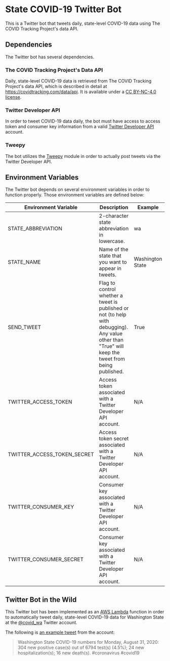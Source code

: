 # State COVID-19 Twitter Bot

 This is a Twitter bot that tweets daily, state-level COVID-19 data using The COVID Tracking Project's data API.

 ## Dependencies

 The Twitter bot has several dependencies.

 ### The COVID Tracking Project's Data API

 Daily, state-level COVID-19 data is retrieved from The COVID Tracking Project's data API, which is described in detail at https://covidtracking.com/data/api.  It is available under a [CC BY-NC-4.0 license](https://covidtracking.com/about-data/license).

 ### Twitter Developer API

 In order to tweet COVID-19 data daily, the bot must have access to access token and consumer key information from a valid [Twitter Developer API](https://developer.twitter.com/en) account.

 ### Tweepy

 The bot utilizes the [Tweepy](http://docs.tweepy.org/en/latest/) module in order to actually post tweets via the Twitter Developer API.

 ## Environment Variables

 The Twitter bot depends on several environment variables in order to function properly.  Those environment variables are defined below:

 | Environment Variable        | Description                                                                                                                                          | Example          |
|-----------------------------|------------------------------------------------------------------------------------------------------------------------------------------------------|------------------|
| STATE_ABBREVIATION          | 2-character state abbreviation in lowercase.                                                                                                         | wa               |
| STATE_NAME                  | Name of the state that you want to appear in tweets.                                                                                                 | Washington State |
| SEND_TWEET                  | Flag to control whether a tweet is published or not (to help with debugging).  Any value other than "True" will keep the tweet from being published. | True             |
| TWITTER_ACCESS_TOKEN        | Access token associated with a Twitter Developer API account.                                                                                        | N/A              |
| TWITTER_ACCESS_TOKEN_SECRET | Access token secret associated with a Twitter Developer API account.                                                                                 | N/A              |
| TWITTER_CONSUMER_KEY        | Consumer key associated with a Twitter Developer API account.                                                                                        | N/A              |
| TWITTER_CONSUMER_SECRET     | Consumer key associated with a Twitter Developer API account.                                                                                        | N/A              |

## Twitter Bot in the Wild

This Twitter bot has been implemented as an [AWS Lambda](https://aws.amazon.com/lambda/) function in order to automatically tweet daily, state-level COVID-19 data for Washington State at the [@covid_wa](https://twitter.com/covid_wa) Twitter account.

The following is [an example tweet](https://twitter.com/covid_wa/status/1301311964057083905) from the account:

> Washington State COVID-19 numbers for Monday, August 31, 2020: 304 new positive case(s) out of 6794 test(s) (4.5%); 24 new hospitalization(s); 16 new death(s). #coronavirus #covid19

